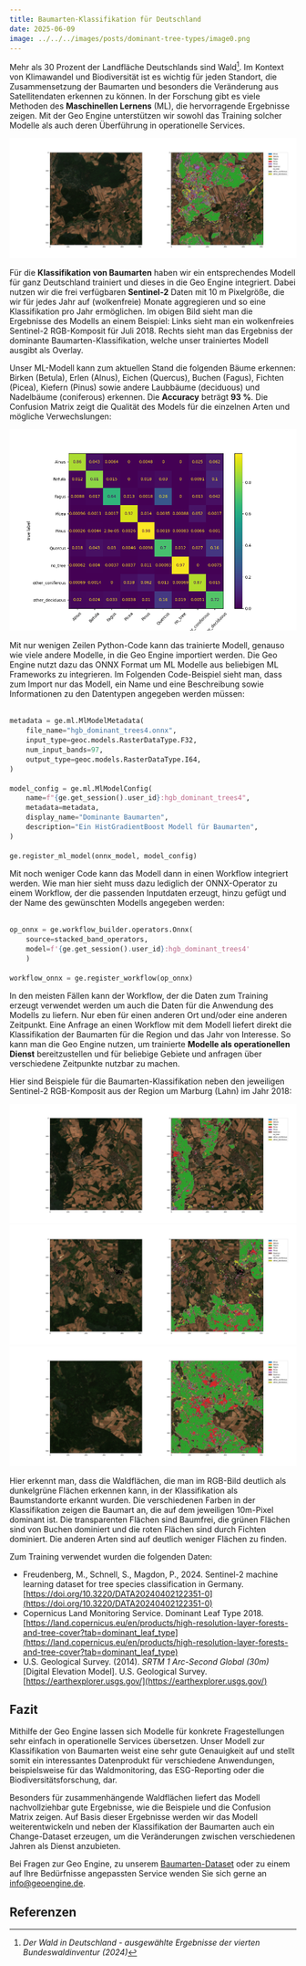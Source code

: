 ```yaml
---
title: Baumarten-Klassifikation für Deutschland
date: 2025-06-09
image: ../../../images/posts/dominant-tree-types/image0.png
---
```


Mehr als 30 Prozent der Landfläche Deutschlands sind Wald[^1].
Im Kontext von Klimawandel und Biodiversität ist es wichtig für jeden Standort, die Zusammensetzung der Baumarten und besonders die Veränderung aus Satellitendaten erkennen zu können.
In der Forschung gibt es viele Methoden des **Maschinellen Lernens** (ML), die hervorragende Ergebnisse zeigen.
Mit der Geo Engine unterstützen wir sowohl das Training solcher Modelle als auch deren Überführung in operationelle Services.

![Marburg](../../../images/posts/dominant-tree-types/image1.png)

Für die **Klassifikation von Baumarten** haben wir ein entsprechendes Modell für ganz Deutschland trainiert und dieses in die Geo Engine integriert.
Dabei nutzen wir die frei verfügbaren **Sentinel-2** Daten mit 10 m Pixelgröße, die wir für jedes Jahr auf (wolkenfreie) Monate aggregieren und so eine Klassifikation pro Jahr ermöglichen.
Im obigen Bild sieht man die Ergebnisse des Modells an einem Beispiel: Links sieht man ein wolkenfreies Sentinel-2 RGB-Komposit für Juli 2018.
Rechts sieht man das Ergebniss der dominante Baumarten-Klassifikation, welche unser trainiertes Modell ausgibt als Overlay.

Unser ML-Modell kann zum aktuellen Stand die folgenden Bäume erkennen: Birken (Betula), Erlen (Alnus), Eichen (Quercus), Buchen (Fagus), Fichten (Picea), Kiefern (Pinus) sowie andere Laubbäume (deciduous) und Nadelbäume (coniferous) erkennen.
Die **Accuracy** beträgt **93 %**.
Die Confusion Matrix zeigt die Qualität des Models für die einzelnen Arten und mögliche Verwechslungen:

![Confusion Matrix](../../../images/posts/dominant-tree-types/image2.png)

Mit nur wenigen Zeilen Python-Code kann das trainierte Modell, genauso wie viele andere Modelle, in die Geo Engine importiert werden.
Die Geo Engine nutzt dazu das ONNX Format um ML Modelle aus beliebigen ML Frameworks zu integrieren.
Im Folgenden Code-Beispiel sieht man, dass zum Import nur das Modell, ein Name und eine Beschreibung sowie Informationen zu den Datentypen angegeben werden müssen:

```python

metadata = ge.ml.MlModelMetadata(
    file_name="hgb_dominant_trees4.onnx",
    input_type=geoc.models.RasterDataType.F32,
    num_input_bands=97,
    output_type=geoc.models.RasterDataType.I64,
)

model_config = ge.ml.MlModelConfig(
    name=f"{ge.get_session().user_id}:hgb_dominant_trees4",
    metadata=metadata,
    display_name="Dominante Baumarten",
    description="Ein HistGradientBoost Modell für Baumarten",
)

ge.register_ml_model(onnx_model, model_config)

```

Mit noch weniger Code kann das Modell dann in einen Workflow integriert werden.
Wie man hier sieht muss dazu lediglich der ONNX-Operator zu einem Workflow, der die passenden Inputdaten erzeugt, hinzu gefügt und der Name des gewünschten Modells angegeben werden:

```python

op_onnx = ge.workflow_builder.operators.Onnx(
    source=stacked_band_operators,
    model=f'{ge.get_session().user_id}:hgb_dominant_trees4'
    )

workflow_onnx = ge.register_workflow(op_onnx)

```

In den meisten Fällen kann der Workflow, der die Daten zum Training erzeugt verwendet werden um auch die Daten für die Anwendung des Modells zu liefern.
Nur eben für einen anderen Ort und/oder eine anderen Zeitpunkt.
Eine Anfrage an einen Workflow mit dem Modell liefert direkt die Klassifikation der Baumarten für die Region und das Jahr von Interesse.
So kann man die Geo Engine nutzen, um trainierte **Modelle als operationellen Dienst** bereitzustellen und für beliebige Gebiete und anfragen über verschiedene Zeitpunkte nutzbar zu machen.

Hier sind Beispiele für die Baumarten-Klassifikation neben den jeweiligen Sentinel-2 RGB-Komposit aus der Region um Marburg (Lahn) im Jahr 2018:

![Marburg](../../../images/posts/dominant-tree-types/image3.png)
![Marburg](../../../images/posts/dominant-tree-types/image4.png)
![Marburg](../../../images/posts/dominant-tree-types/image5.png)

Hier erkennt man, dass die Waldflächen, die man im RGB-Bild deutlich als dunkelgrüne Flächen erkennen kann, in der Klassifikation als Baumstandorte erkannt wurden.
Die verschiedenen Farben in der Klassifikation zeigen die Baumart an, die auf dem jeweiligen 10m-Pixel dominant ist.
Die transparenten Flächen sind Baumfrei, die grünen Flächen sind von Buchen dominiert und die roten Flächen sind durch Fichten dominiert.
Die anderen Arten sind auf deutlich weniger Flächen zu finden.

Zum Training verwendet wurden die folgenden Daten:

- Freudenberg, M., Schnell, S., Magdon, P., 2024\.
  Sentinel-2 machine learning dataset for tree species classification in Germany.
  [https://doi.org/10.3220/DATA20240402122351-0](https://doi.org/10.3220/DATA20240402122351-0)
- Copernicus Land Monitoring Service.
  Dominant Leaf Type 2018\.
  [https://land.copernicus.eu/en/products/high-resolution-layer-forests-and-tree-cover?tab=dominant_leaf_type](https://land.copernicus.eu/en/products/high-resolution-layer-forests-and-tree-cover?tab=dominant_leaf_type)
- U.S.
  Geological Survey.
  (2014).
  _SRTM 1 Arc-Second Global (30m)_ \[Digital Elevation Model\].
  U.S.
  Geological Survey.
  [https://earthexplorer.usgs.gov/](https://earthexplorer.usgs.gov/)

## Fazit

Mithilfe der Geo Engine lassen sich Modelle für konkrete Fragestellungen sehr einfach in operationelle Services übersetzen.
Unser Modell zur Klassifikation von Baumarten weist eine sehr gute Genauigkeit auf und stellt somit ein interessantes Datenprodukt für verschiedene Anwendungen, beispielsweise für das Waldmonitoring, das ESG-Reporting oder die Biodiversitätsforschung, dar.

Besonders für zusammenhängende Waldflächen liefert das Modell nachvollziehbar gute Ergebnisse, wie die Beispiele und die Confusion Matrix zeigen.
Auf Basis dieser Ergebnisse werden wir das Modell weiterentwickeln und neben der Klassifikation der Baumarten auch ein Change-Dataset erzeugen, um die Veränderungen zwischen verschiedenen Jahren als Dienst anzubieten.

Bei Fragen zur Geo Engine, zu unserem [Baumarten-Dataset](../data/dominant-tree-types) oder zu einem auf Ihre Bedürfnisse angepassten Service wenden Sie sich gerne an <info@geoengine.de>.

## Referenzen

[^1]: _Der Wald in Deutschland \- ausgewählte Ergebnisse der vierten Bundeswaldinventur (2024)_
